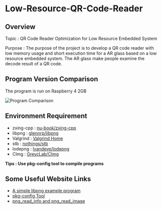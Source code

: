 # Low-Resource-QR-Code-Reader         
              
## Overview
Topic : QR Code Reader Optimization for Low Resource Embedded System              
                    
Purpose : The purpose of the project is to develop a QR code reader with low memory usage and short execution time for a AR glass based on a low resource embedded system. The AR glass make people examine the decode result of a QR code.        
               
## Program Version Comparison
The program is run on Raspberry 4 2GB
              
![Program Comparison](https://github.com/Steven-YiTseWu/Low-Resource-QR-Code-Reader/blob/main/Report/Program_Comparison.png)
               
## Environment Requirement
- zxing-cpp : [nu-book/zxing-cpp](https://github.com/nu-book/zxing-cpp)
- libpng : [glennrp/libpng](https://github.com/glennrp/libpng)
- Valgrind : [Valgrind Home](https://valgrind.org/)
- stb : [nothings/stb](https://github.com/nothings/stb)
- lodepng : [lvandeve/lodepng](https://github.com/lvandeve/lodepng)
- CImg : [GreycLab/CImg](https://github.com/GreycLab/CImg)

**Tips : Use pkg-config tool to compile programs**

## Some Useful Website Links
- [A simple libpng example program](http://zarb.org/~gc/html/libpng.html)
- [pkg-config Tool](https://www.cntofu.com/book/46/linux_system/ru_he_shi_yongpkg_-_config_gong_ju_bian_yi_lian_ji.md)
- [png_read_info and png_read_image](https://www.twblogs.net/a/5e4e99c8bd9eee101e830ae6)
